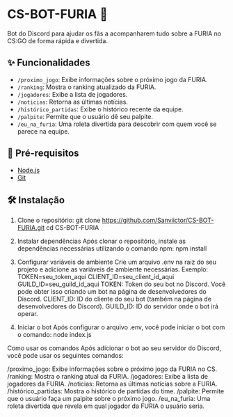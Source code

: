 # CS-BOT-FURIA 🎯

Bot do Discord para ajudar os fãs a acompanharem tudo sobre a FURIA no CS:GO de forma rápida e divertida.

## ✨ Funcionalidades

- `/proximo_jogo`: Exibe informações sobre o próximo jogo da FURIA.
- `/ranking`: Mostra o ranking atualizado da FURIA.
- `/jogadores`: Exibe a lista de jogadores.
- `/noticias`: Retorna as últimas notícias.
- `/histórico_partidas`: Exibe o histórico recente da equipe.
- `/palpite`: Permite que o usuário dê seu palpite.
- `/eu_na_furia`: Uma roleta divertida para descobrir com quem você se parece na equipe.

## 🚀 Pré-requisitos

- [Node.js](https://nodejs.org/)
- [Git](https://git-scm.com/)

## 🛠 Instalação

1. Clone o repositório:
   git clone https://github.com/Sanviictor/CS-BOT-FURIA.git
   cd CS-BOT-FURIA

2. Instalar dependências
Após clonar o repositório, instale as dependências necessárias utilizando o comando npm:
  npm install

3. Configurar variáveis de ambiente
Crie um arquivo .env na raiz do seu projeto e adicione as variáveis de ambiente necessárias. Exemplo:
  TOKEN=seu_token_aqui
  CLIENT_ID=seu_client_id_aqui
  GUILD_ID=seu_guild_id_aqui
TOKEN: Token do seu bot no Discord. Você pode obter isso criando um bot na página de desenvolvedores do Discord.
CLIENT_ID: ID do cliente do seu bot (também na página de desenvolvedores do Discord).
GUILD_ID: ID do servidor onde o bot irá operar.

4. Iniciar o bot
Após configurar o arquivo .env, você pode iniciar o bot com o comando:
  node index.js

Como usar os comandos
Após adicionar o bot ao seu servidor do Discord, você pode usar os seguintes comandos:

/proximo_jogo: Exibe informações sobre o próximo jogo da FURIA no CS.
/ranking: Mostra o ranking atual da FURIA.
/jogadores: Exibe a lista de jogadores da FURIA.
/noticias: Retorna as últimas notícias sobre a FURIA.
/histórico_partidas: Mostra o histórico de partidas do time.
/palpite: Permite que o usuário faça um palpite sobre o próximo jogo.
/eu_na_furia: Uma roleta divertida que revela em qual jogador da FURIA o usuário seria.
